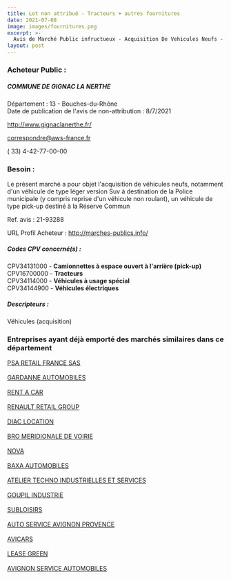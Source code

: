 ```yaml
---
title: Lot non attribué - Tracteurs + autres fournitures
date: 2021-07-08
image: images/fournitures.png
excerpt: >-
  Avis de Marché Public infructueux - Acquisition De Vehicules Neufs - 13180 Gignac-La-Nerthe
layout: post
---
```


### Acheteur Public :
##### COMMUNE DE GIGNAC LA NERTHE
Département : 13 - Bouches-du-Rhône<br/>
Date de publication de l'avis de non-attribution : 8/7/2021


http://www.gignaclanerthe.fr/

correspondre@aws-france.fr

( 33) 4-42-77-00-00
### Besoin :

Le présent marché a pour objet l'acquisition de véhicules neufs, notamment d'un véhicule de type léger version Suv à destination de la Police municipale (y compris reprise d'un véhicule non roulant), un véhicule de type pick-up destiné à la Réserve Commun

Ref. avis : 21-93288

URL Profil Acheteur : http://marches-publics.info/

##### Codes CPV concerné(s) :
CPV34131000 - **Camionnettes à espace ouvert à l'arrière (pick-up)** <br/>
CPV16700000 - **Tracteurs** <br/>
CPV34114000 - **Véhicules à usage spécial** <br/>
CPV34144900 - **Véhicules électriques** <br/>

##### Descripteurs :
Véhicules (acquisition) <br/>

### Entreprises ayant déjà emporté des marchés similaires dans ce département
<a href="/entreprise-544/siren-302475041">PSA RETAIL FRANCE SAS</a><br/><br/>
<a href="/entreprise-544/siren-305661787">GARDANNE AUTOMOBILES</a><br/><br/>
<a href="/entreprise-545/siren-310591649">RENT A CAR</a><br/><br/>
<a href="/entreprise-545/siren-312212301">RENAULT RETAIL GROUP</a><br/><br/>
<a href="/entreprise-547/siren-329892368">DIAC LOCATION</a><br/><br/>
<a href="/entreprise-550/siren-351051917">BRO MERIDIONALE DE VOIRIE</a><br/><br/>
<a href="/entreprise-551/siren-376020095">NOVA</a><br/><br/>
<a href="/entreprise-555/siren-401849922">BAXA AUTOMOBILES</a><br/><br/>
<a href="/entreprise-556/siren-409186178">ATELIER TECHNO INDUSTRIELLES ET SERVICES</a><br/><br/>
<a href="/entreprise-558/siren-421204041">GOUPIL INDUSTRIE</a><br/><br/>
<a href="/entreprise-562/siren-445374085">SUBLOISIRS</a><br/><br/>
<a href="/entreprise-563/siren-451185078">AUTO SERVICE AVIGNON PROVENCE</a><br/><br/>
<a href="/entreprise-568/siren-508024486">AVICARS</a><br/><br/>
<a href="/entreprise-575/siren-790373732">LEASE GREEN</a><br/><br/>
<a href="/entreprise-581/siren-839718004">AVIGNON SERVICE AUTOMOBILES</a><br/><br/>
